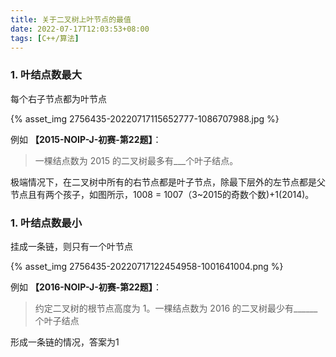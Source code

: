 ```yaml
---
title: 关于二叉树上叶节点的最值
date: 2022-07-17T12:03:53+08:00
tags: [C++/算法]
---
```

### 1. 叶结点数最大

每个右子节点都为叶节点

{% asset_img 2756435-20220717115652777-1086707988.jpg %}

例如 **【2015-NOIP-J-初赛-第22题】**：
> 一棵结点数为 2015 的二叉树最多有___个叶子结点。

极端情况下，在二叉树中所有的右节点都是叶子节点，除最下层外的左节点都是父节点且有两个孩子，如图所示，1008 = 1007（3~2015的奇数个数)+1(2014)。

### 1. 叶结点数最小

挂成一条链，则只有一个叶节点

{% asset_img 2756435-20220717122454958-1001641004.png %}

例如 **【2016-NOIP-J-初赛-第22题】**：
> 约定二叉树的根节点高度为 1。一棵结点数为 2016 的二叉树最少有\_\_\_\_\_\_个叶子结点

形成一条链的情况，答案为1
